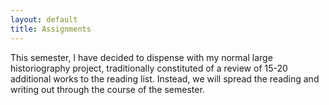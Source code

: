 ```yaml
---
layout: default
title: Assignments
---
```


This semester, I have decided to dispense with my normal large historiography project, traditionally constituted of a review of 15-20 additional works to the reading list. Instead, we will spread the reading and writing out through the course of the semester. 

